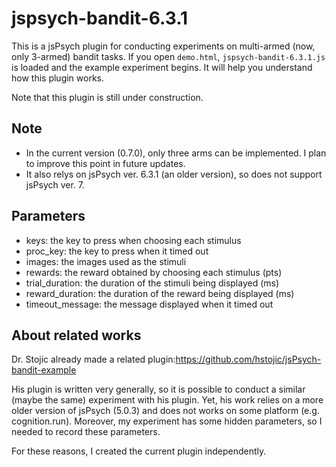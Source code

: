 # jspsych-bandit-6.3.1

This is a jsPsych plugin for conducting experiments on multi-armed (now, only 3-armed) bandit tasks.
If you open `demo.html`, `jspsych-bandit-6.3.1.js` is loaded and the example experiment begins. It will help you understand how this plugin works.

Note that this plugin is still under construction.

## Note
- In the current version (0.7.0), only three arms can be implemented. I plan to improve this point in future updates.
- It also relys on jsPsych ver. 6.3.1 (an older version), so does not support jsPsych ver. 7.

## Parameters
- keys: the key to press when choosing each stimulus
- proc_key: the key to press when it timed out
- images: the images used as the stimuli
- rewards: the reward obtained by choosing each stimulus (pts)
- trial_duration: the duration of the stimuli being displayed (ms)
- reward_duration: the duration of the reward being displayed (ms)
- timeout_message: the message displayed when it timed out

## About related works
Dr. Stojic already made a related plugin:https://github.com/hstojic/jsPsych-bandit-example

His plugin is written very generally, so it is possible to conduct a similar (maybe the same) experiment with his plugin. Yet, his work relies on a more older version of jsPsych (5.0.3) and does not works on some platform (e.g. cognition.run). Moreover, my experiment has some hidden parameters, so I needed to record these parameters.

For these reasons, I created the current plugin independently.
